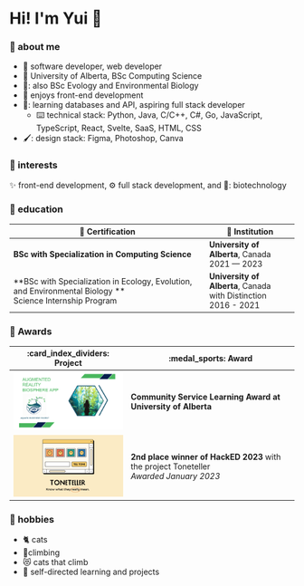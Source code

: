 # Hi! I'm Yui 👋

### 🐣 about me
- 📐 software developer, web developer
- :school: University of Alberta, BSc Computing Science
- 🧪: also BSc Evology and Environmental Biology
- :smiling_face_with_three_hearts: enjoys front-end development
- 📖: learning databases and API, aspiring full stack developer
  - :keyboard: technical stack: Python, Java, C/C++, C#, Go, JavaScript, TypeScript, React, Svelte, SaaS, HTML, CSS
- 🖌️: design stack: Figma, Photoshop, Canva

### 💖 interests
✨ front-end development, ⚙️ full stack development, and 🥼: biotechnology


### 🏫 education
| :scroll: Certification | :school: Institution |
| ----------- | ------------------------------------------------------- |
| **BSc with Specialization in Computing Science** | **University of Alberta**, Canada<br> 2021 — 2023 |
| **BSc with Specialization in Ecology, Evolution, and Environmental Biology **<br> Science Internship Program | **University of Alberta**, Canada<br> with Distinction <br> 2016 - 2021 |

### 🏅 Awards
<table width="100%">
  <thead>
    <tr>
      <th width="35%">:card_index_dividers: Project</th>
      <th width="50%">:medal_sports: Award</th>
    </tr>
  </thead>
  <tbody>
    <tr>
      <td width="35%"><img src="https://github.com/antarc0y/antarc0y/blob/main/aquatic.png"/></td>
      <td width="50%"><b>Community Service Learning Award at University of Alberta </i></td>
    </tr>
    <tr>
      <td width="35%"><img src="https://github.com/antarc0y/antarc0y/blob/main/toneteller.png"/></td>
      <td width="50%"><b>2nd place winner of HackED 2023</b> with the project Toneteller<br/><i>Awarded January 2023</i></td>
    </tr>
  </tbody>
</table>

### 💛 hobbies
- 🐈 cats
- 🧗climbing
- 😻 cats that climb
- 🔖 self-directed learning and projects 

